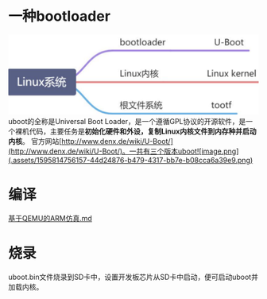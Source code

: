 
# 一种bootloader
![image-20210916194705508](.assets/image-20210916194705508.png)
uboot的全称是Universal Boot Loader，是一个遵循GPL协议的开源软件，是一个裸机代码，主要任务是**初始化硬件和外设，复制Linux内核文件到内存种并启动内核**。
官方网站[http://www.denx.de/wiki/U-Boot/](http://www.denx.de/wiki/U-Boot/)。一共有三个版本uboot![image.png](.assets/1595814756157-44d24876-b479-4317-bb7e-b08cca6a39e9.png)

# 编译

 [基于QEMU的ARM仿真.md](..\基于QEMU的ARM仿真.md) 

# 烧录
uboot.bin文件烧录到SD卡中，设置开发板芯片从SD卡中启动，便可启动uboot并加载内核。

